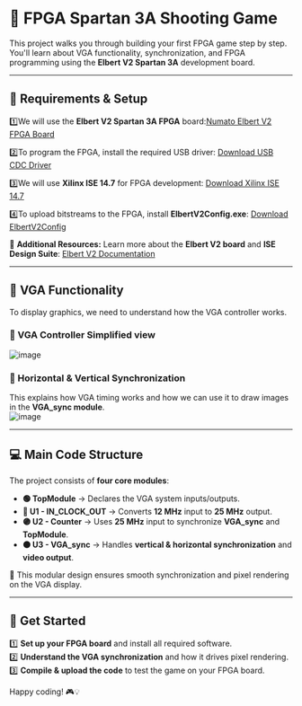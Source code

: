 # 🎯 FPGA Spartan 3A Shooting Game  

This project walks you through building your first FPGA game step by step. You'll learn about VGA functionality, synchronization, and FPGA programming using the **Elbert V2 Spartan 3A** development board.  

---

## 🔧 Requirements & Setup  
1️⃣We will use the **Elbert V2 Spartan 3A FPGA** board:[Numato Elbert V2 FPGA Board](https://numato.com/product/elbert-v2-spartan-3a-fpga-development-board)    

2️⃣To program the FPGA, install the required USB driver: [Download USB CDC Driver](https://productdata.numato.com/assets/downloads/common/numato_lab_usb_cdc_driver.zip)    

3️⃣We will use **Xilinx ISE 14.7** for FPGA development: [Download Xilinx ISE 14.7](https://www.xilinx.com/member/forms/download/xef.html?filename=Xilinx_ISE_S6_Win10_14.7_ISE_VMs_0206_1.zip)  

4️⃣To upload bitstreams to the FPGA, install **ElbertV2Config.exe**: [Download ElbertV2Config](https://productdata.numato.com/assets/downloads/fpga/elbertv2/ElbertV2Config.exe)  

📖 **Additional Resources:** Learn more about the **Elbert V2 board** and **ISE Design Suite**: [Elbert V2 Documentation](https://docs.numato.com/doc/elbert-v2-spartan-3a-fpga-development-board/)  

---

## 🎨 VGA Functionality  

To display graphics, we need to understand how the VGA controller works.  

### 📌 VGA Controller Simplified view  
![image](https://github.com/user-attachments/assets/e7333760-7048-4121-a9a6-636c664ee5b6)
 

### 📌 Horizontal & Vertical Synchronization  
This explains how VGA timing works and how we can use it to draw images in the **VGA_sync module**.  
![image](https://github.com/user-attachments/assets/6dad003c-cafb-440d-9191-594125f6ebbd)


---

## 💻 Main Code Structure  

The project consists of **four core modules**:  

- **🟢 TopModule** → Declares the VGA system inputs/outputs.  
- **🔵 U1 - IN_CLOCK_OUT** → Converts **12 MHz** input to **25 MHz** output.  
- **🟣 U2 - Counter** → Uses **25 MHz** input to synchronize **VGA_sync** and **TopModule**.  
- **🟠 U3 - VGA_sync** → Handles **vertical & horizontal synchronization** and **video output**.  

📌 This modular design ensures smooth synchronization and pixel rendering on the VGA display.  

---

## 🚀 Get Started  

1️⃣ **Set up your FPGA board** and install all required software.  
2️⃣ **Understand the VGA synchronization** and how it drives pixel rendering.  
3️⃣ **Compile & upload the code** to test the game on your FPGA board.  

Happy coding! 🎮💡 
